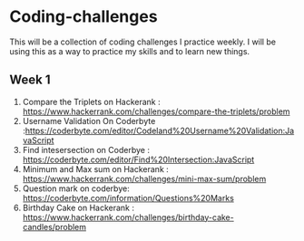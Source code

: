 # Coding-challenges
This will be a collection of coding challenges I practice weekly. I will be using this as a way to practice my skills and to learn new things.

## Week 1
1. Compare the Triplets on Hackerank : https://www.hackerrank.com/challenges/compare-the-triplets/problem
2. Username Validation On Coderbyte  :https://coderbyte.com/editor/Codeland%20Username%20Validation:JavaScript
3. Find intesersection on Coderbye : https://coderbyte.com/editor/Find%20Intersection:JavaScript
4. Minimum and Max sum on Hackerank : https://www.hackerrank.com/challenges/mini-max-sum/problem
5. Question mark on coderbye: https://coderbyte.com/information/Questions%20Marks
6. Birthday Cake on Hackerank : https://www.hackerrank.com/challenges/birthday-cake-candles/problem

